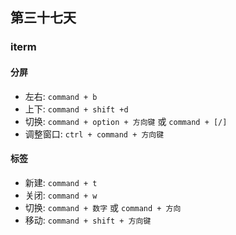 ## 第三十七天

### iterm

#### 分屏

- 左右: `command + b`
- 上下: `command + shift +d`
- 切换: `command + option + 方向键` 或 `command + [/]`
- 调整窗口: `ctrl + command + 方向键`

#### 标签

- 新建: `command + t`
- 关闭: `command + w`
- 切换: `command + 数字` 或 `command + 方向`
- 移动: `command + shift + 方向键`

